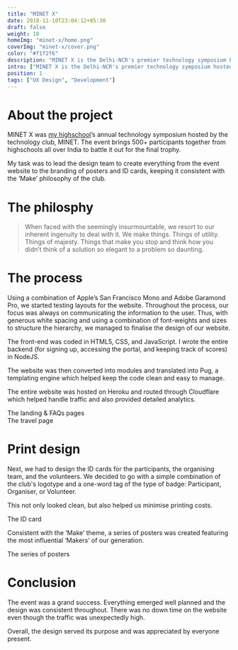 ```yaml
---
title: "MINET X"
date: 2018-11-10T23:04:12+05:30
draft: false
weight: 10
homeImg: "minet-x/home.png"
coverImg: "minet-x/cover.png"
color: "#f1f2f6"
description: "MINET X is the Delhi-NCR's premier technology symposium hosted by the technology club of The Mother's International School, MINET."
intro: ["MINET X is the Delhi-NCR's premier technology symposium hosted by the technology club of The Mother's International School, MINET.", "I served as the president of the club from 2016 to 2018 and played a key role in design, development, and overall logistics of the same."]
position: 1
tags: ["UX Design", "Development"]
---
```


# About the project
MINET X was [my highschool](https://en.wikipedia.org/wiki/The_Mother%27s_International_School,_New_Delhi)’s annual technology symposium hosted by the technology club, MINET. The event brings 500+ participants together from highschools all over India to battle it out for the final trophy.

My task was to lead the design team to create everything from the event website to the branding of posters and ID cards, keeping it consistent with the ‘Make’ philosophy of the club.

# The philosphy

> When faced with the seemingly insurmountable, we resort to our inherent ingenuity to deal with it. We make things. Things of utility. Things of majesty. Things that make you stop and think how you didn’t think of a solution so elegant to a problem so daunting.

# The process

Using a combination of Apple’s San Francisco Mono and Adobe Garamond Pro, we started testing layouts for the website. Throughout the process, our focus was always on communicating the information to the user. Thus, with generous white spacing and using a combination of font-weights and sizes to structure the hierarchy, we managed to finalise the design of our website.

The front-end was coded in HTML5, CSS, and JavaScript. I wrote the entire backend (for signing up, accessing the portal, and keeping track of scores) in NodeJS.

The website was then converted into modules and translated into Pug, a templating engine which helped keep the code clean and easy to manage.

The entire website was hosted on Heroku and routed through Cloudflare which helped handle traffic and also provided detailed analytics.

<div class="centered image-container large">
    <div class="row">
        <div class="img-col col-xs-12 col-md-12">
            <img src="/img/minet-x/1.png" alt="">
        </div>
    </div>
    <span class="image-caption">The landing & FAQs pages</span>
</div>

<div class="centered image-container large">
    <div class="row">
        <div class="img-col col-xs-12 col-md-12">
            <img src="/img/minet-x/2.png" alt="">
        </div>
    </div>
    <span class="image-caption">The travel page</span>
</div>

# Print design

Next, we had to design the ID cards for the participants, the organising team, and the volunteers. We decided to go with a simple combination of the club's logotype and a one-word tag of the type of badge: Participant, Organiser, or Volunteer.

This not only looked clean, but also helped us minimise printing costs.

<div class="centered image-container">
    <div class="row">
        <div class="img-col col-xs-12 col-md-12">
            <img src="/img/minet-x/3.png" alt="">
        </div>
    </div>
    <span class="image-caption">The ID card</span>
</div>

Consistent with the ‘Make’ theme, a series of posters was created featuring the most influential ‘Makers’ of our generation.

<div class="centered image-container large">
    <div class="row">
        <div class="img-col col-xs-12 col-md-12">
            <img src="/img/minet-x/4.png" alt="">
        </div>
    </div>
    <span class="image-caption">The series of posters</span>
</div>

# Conclusion

The event was a grand success. Everything emerged well planned and the design was consistent throughout. There was no down time on the website even though the traffic was unexpectedly high.

Overall, the design served its purpose and was appreciated by everyone present.




